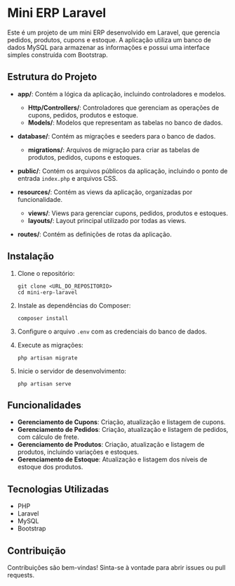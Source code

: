 # Mini ERP Laravel

Este é um projeto de um mini ERP desenvolvido em Laravel, que gerencia pedidos, produtos, cupons e estoque. A aplicação utiliza um banco de dados MySQL para armazenar as informações e possui uma interface simples construída com Bootstrap.

## Estrutura do Projeto

- **app/**: Contém a lógica da aplicação, incluindo controladores e modelos.
  - **Http/Controllers/**: Controladores que gerenciam as operações de cupons, pedidos, produtos e estoque.
  - **Models/**: Modelos que representam as tabelas no banco de dados.
  
- **database/**: Contém as migrações e seeders para o banco de dados.
  - **migrations/**: Arquivos de migração para criar as tabelas de produtos, pedidos, cupons e estoques.
  
- **public/**: Contém os arquivos públicos da aplicação, incluindo o ponto de entrada `index.php` e arquivos CSS.
  
- **resources/**: Contém as views da aplicação, organizadas por funcionalidade.
  - **views/**: Views para gerenciar cupons, pedidos, produtos e estoques.
  - **layouts/**: Layout principal utilizado por todas as views.
  
- **routes/**: Contém as definições de rotas da aplicação.

## Instalação

1. Clone o repositório:
   ```
   git clone <URL_DO_REPOSITORIO>
   cd mini-erp-laravel
   ```

2. Instale as dependências do Composer:
   ```
   composer install
   ```

3. Configure o arquivo `.env` com as credenciais do banco de dados.

4. Execute as migrações:
   ```
   php artisan migrate
   ```

5. Inicie o servidor de desenvolvimento:
   ```
   php artisan serve
   ```

## Funcionalidades

- **Gerenciamento de Cupons**: Criação, atualização e listagem de cupons.
- **Gerenciamento de Pedidos**: Criação, atualização e listagem de pedidos, com cálculo de frete.
- **Gerenciamento de Produtos**: Criação, atualização e listagem de produtos, incluindo variações e estoques.
- **Gerenciamento de Estoque**: Atualização e listagem dos níveis de estoque dos produtos.

## Tecnologias Utilizadas

- PHP
- Laravel
- MySQL
- Bootstrap

## Contribuição

Contribuições são bem-vindas! Sinta-se à vontade para abrir issues ou pull requests.